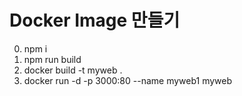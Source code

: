 # Docker Image 만들기
0. npm i
1. npm run build
2. docker build -t myweb .
3. docker run -d -p 3000:80 --name myweb1 myweb